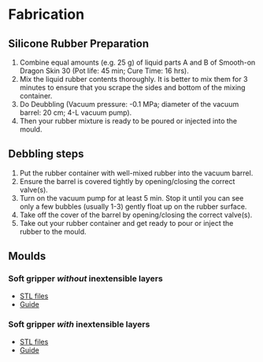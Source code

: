 # Fabrication 
## Silicone Rubber Preparation
1. Combine equal amounts (e.g. 25 g) of liquid parts A and B of Smooth-on Dragon Skin 30 (Pot life: 45 min; Cure Time: 16 hrs).
2. Mix the liquid rubber contents thoroughly. It is better to mix them for 3 minutes to ensure that you scrape the sides and bottom of the mixing container.
3. Do Deubbling (Vacuum pressure: -0.1 MPa; diameter of the vacuum barrel: 20 cm; 4-L vacuum pump). 
4. Then your rubber mixture is ready to be poured or injected into the mould.

## Debbling steps
1. Put the rubber container with well-mixed rubber into the vacuum barrel.
2. Ensure the barrel is covered tightly by opening/closing the correct valve(s).
3. Turn on the vacuum pump for at least 5 min. Stop it until you can see only a few bubbles (usually 1-3) gently float up on the rubber surface.
4. Take off the cover of the barrel by opening/closing the correct valve(s).
5. Take out your rubber container and get ready to pour or inject the rubber to the mould.

## Moulds
### Soft gripper *without* inextensible layers
- [STL files](/fabrication/soft_gripper_without_tpu/Moulds_gripper_without_tpu.zip)
- [Guide](/fabrication/soft_gripper_without_tpu/README.md)

### Soft gripper *with* inextensible layers
- [STL files](/fabrication/soft_gripper_with_tpu/Moulds_gripper_tpu.zip)
- [Guide](/fabrication/soft_gripper_with_tpu/README.md)